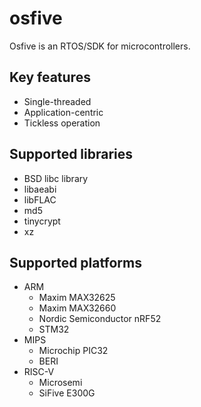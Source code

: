 # osfive

Osfive is an RTOS/SDK for microcontrollers.

## Key features
- Single-threaded
- Application-centric
- Tickless operation

## Supported libraries
- BSD libc library
- libaeabi
- libFLAC
- md5
- tinycrypt
- xz

## Supported platforms
- ARM
  * Maxim MAX32625
  * Maxim MAX32660
  * Nordic Semiconductor nRF52
  * STM32
- MIPS
  * Microchip PIC32
  * BERI
- RISC-V
  * Microsemi
  * SiFive E300G
